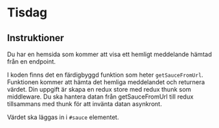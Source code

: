 # Tisdag

## Instruktioner

Du har en hemsida som kommer att visa ett hemligt meddelande hämtad från en endpoint.

I koden finns det en färdigbyggd funktion som heter ```getSauceFromUrl```. Funktionen kommer att
hämta det hemliga meddelandet och returnera värdet. Din uppgift är skapa
en redux store med redux thunk som middleware. Du ska hantera datan
från getSauceFromUrl till redux tillsammans med thunk för att invänta datan asynkront.

Värdet ska läggas in i ```#sauce``` elementet.